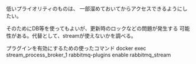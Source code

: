 低いプライオリティのものは、
一部溜めておいてからアクセスできるようにしたい。

そのためにDB等を使ってもよいが、更新時のロックなどの問題が発生する
可能性がある。代替として、streamが使えないかを調べる。

プラグインを有効にするための使ったコマンド
docker exec stream_process_broker_1 rabbitmq-plugins enable rabbitmq_stream
